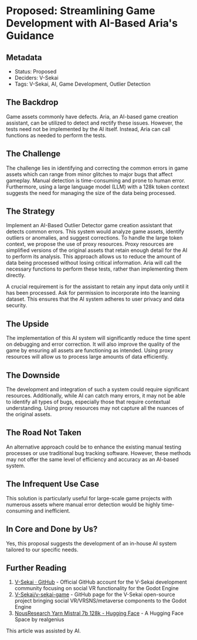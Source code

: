 # Proposed: Streamlining Game Development with AI-Based Aria's Guidance

## Metadata

- Status: Proposed
- Deciders: V-Sekai
- Tags: V-Sekai, AI, Game Development, Outlier Detection

## The Backdrop

Game assets commonly have defects. Aria, an AI-based game creation assistant, can be utilized to detect and rectify these issues. However, the tests need not be implemented by the AI itself. Instead, Aria can call functions as needed to perform the tests.

## The Challenge

The challenge lies in identifying and correcting the common errors in game assets which can range from minor glitches to major bugs that affect gameplay. Manual detection is time-consuming and prone to human error. Furthermore, using a large language model (LLM) with a 128k token context suggests the need for managing the size of the data being processed.

## The Strategy

Implement an AI-Based Outlier Detector game creation assistant that detects common errors. This system would analyze game assets, identify outliers or anomalies, and suggest corrections. To handle the large token context, we propose the use of proxy resources. Proxy resources are simplified versions of the original assets that retain enough detail for the AI to perform its analysis. This approach allows us to reduce the amount of data being processed without losing critical information. Aria will call the necessary functions to perform these tests, rather than implementing them directly.

A crucial requirement is for the assistant to retain any input data only until it has been processed. Ask for permission to incorporate into the learning dataset. This ensures that the AI system adheres to user privacy and data security.

## The Upside

The implementation of this AI system will significantly reduce the time spent on debugging and error correction. It will also improve the quality of the game by ensuring all assets are functioning as intended. Using proxy resources will allow us to process large amounts of data efficiently.

## The Downside

The development and integration of such a system could require significant resources. Additionally, while AI can catch many errors, it may not be able to identify all types of bugs, especially those that require contextual understanding. Using proxy resources may not capture all the nuances of the original assets.

## The Road Not Taken

An alternative approach could be to enhance the existing manual testing processes or use traditional bug tracking software. However, these methods may not offer the same level of efficiency and accuracy as an AI-based system.

## The Infrequent Use Case

This solution is particularly useful for large-scale game projects with numerous assets where manual error detection would be highly time-consuming and inefficient.

## In Core and Done by Us?

Yes, this proposal suggests the development of an in-house AI system tailored to our specific needs.

## Further Reading

1. [V-Sekai · GitHub](https://github.com/v-sekai) - Official GitHub account for the V-Sekai development community focusing on social VR functionality for the Godot Engine
2. [V-Sekai/v-sekai-game](https://github.com/v-sekai/v-sekai-game) - GitHub page for the V-Sekai open-source project bringing social VR/VRSNS/metaverse components to the Godot Engine
3. [NousResearch Yarn Mistral 7b 128k - Hugging Face](https://huggingface.co/spaces/realgenius/NousResearch-Yarn-Mistral-7b-128k) - A Hugging Face Space by realgenius

This article was assisted by AI.
